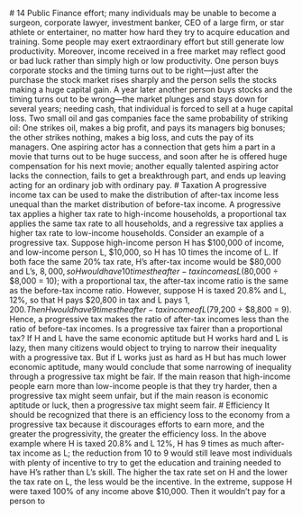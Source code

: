\# 14 Public Finance effort; many individuals may be unable to become a surgeon, corporate lawyer, investment banker, CEO of a large firm, or star athlete or entertainer, no matter how hard they try to acquire education and training. Some people may exert extraordinary effort but still generate low productivity. Moreover, income received in a free market may reflect good or bad luck rather than simply high or low productivity. One person buys corporate stocks and the timing turns out to be right—just after the purchase the stock market rises sharply and the person sells the stocks making a huge capital gain. A year later another person buys stocks and the timing turns out to be wrong—the market plunges and stays down for several years; needing cash, that individual is forced to sell at a huge capital loss. Two small oil and gas companies face the same probability of striking oil: One strikes oil, makes a big profit, and pays its managers big bonuses; the other strikes nothing, makes a big loss, and cuts the pay of its managers. One aspiring actor has a connection that gets him a part in a movie that turns out to be huge success, and soon after he is offered huge compensation for his next movie; another equally talented aspiring actor lacks the connection, fails to get a breakthrough part, and ends up leaving acting for an ordinary job with ordinary pay. # Taxation A progressive income tax can be used to make the distribution of after-tax income less unequal than the market distribution of before-tax income. A progressive tax applies a higher tax rate to high-income households, a proportional tax applies the same tax rate to all households, and a regressive tax applies a higher tax rate to low-income households. Consider an example of a progressive tax. Suppose high-income person H has $100,000 of income, and low-income person L, $10,000, so H has 10 times the income of L. If both face the same 20% tax rate, H’s after-tax income would be $80,000 and L’s, $8,000, so H would have 10 times the after-tax income as L ($80,000 ÷ $8,000 = 10); with a proportional tax, the after-tax income ratio is the same as the before-tax income ratio. However, suppose H is taxed 20.8% and L, 12%, so that H pays $20,800 in tax and L pays $1,200. Then H would have 9 times the after-tax income of L ($79,200 ÷ $8,800 = 9). Hence, a progressive tax makes the ratio of after-tax incomes less than the ratio of before-tax incomes. Is a progressive tax fairer than a proportional tax? If H and L have the same economic aptitude but H works hard and L is lazy, then many citizens would object to trying to narrow their inequality with a progressive tax. But if L works just as hard as H but has much lower economic aptitude, many would conclude that some narrowing of inequality through a progressive tax might be fair. If the main reason that high-income people earn more than low-income people is that they try harder, then a progressive tax might seem unfair, but if the main reason is economic aptitude or luck, then a progressive tax might seem fair. # Efficiency It should be recognized that there is an efficiency loss to the economy from a progressive tax because it discourages efforts to earn more, and the greater the progressivity, the greater the efficiency loss. In the above example where H is taxed 20.8% and L 12%, H has 9 times as much after-tax income as L; the reduction from 10 to 9 would still leave most individuals with plenty of incentive to try to get the education and training needed to have H’s rather than L’s skill. The higher the tax rate set on H and the lower the tax rate on L, the less would be the incentive. In the extreme, suppose H were taxed 100% of any income above $10,000. Then it wouldn’t pay for a person to